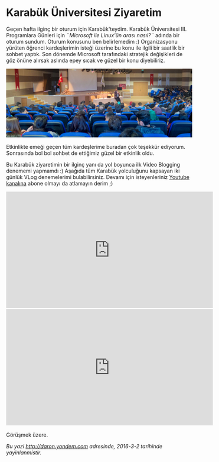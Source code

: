 # Karabük Üniversitesi Ziyaretim 

Geçen hafta ilginç bir oturum için Karabük'teydim. Karabük Üniversitesi III. Programlara Günleri için *¨Microsoft ile Linux'ün arası nasıl?¨* adında bir oturum sundum. Oturum konusunu ben belirlemedim :) Organizasyonu yürüten öğrenci kardeşlerimin isteği üzerine bu konu ile ilgili bir saatlik bir sohbet yaptık. Son dönemde Microsoft tarafındaki stratejik değişikleri de göz önüne alırsak aslında epey sıcak ve güzel bir konu diyebiliriz.

![](media/Karabuk_Universitesi_Ziyaretim/Karabuk.jpg)

Etkinlikte emeği geçen tüm kardeşlerime buradan çok teşekkür ediyorum. Sonrasında bol bol sohbet de ettiğimiz güzel bir etkinlik oldu. 

Bu Karabük ziyaretimin bir ilginç yanı da yol boyunca ilk Video Blogging denememi yapmamdı :) Aşağıda tüm Karabük yolculuğunu kapsayan iki günlük VLog denemelerimi bulabilirsiniz. Devamı için isteyenleriniz [Youtube kanalına](https://www.youtube.com/user/daronyondem) abone olmayı da atlamayın derim ;)

<iframe width="560" height="315" src="https://www.youtube.com/embed/1qjwdZbHL4U" frameborder="0" allowfullscreen></iframe>

<iframe width="560" height="315" src="https://www.youtube.com/embed/I5cUfuzV2Gw" frameborder="0" allowfullscreen></iframe>

Görüşmek üzere.


*Bu yazi http://daron.yondem.com adresinde, 2016-3-2 tarihinde yayinlanmistir.*